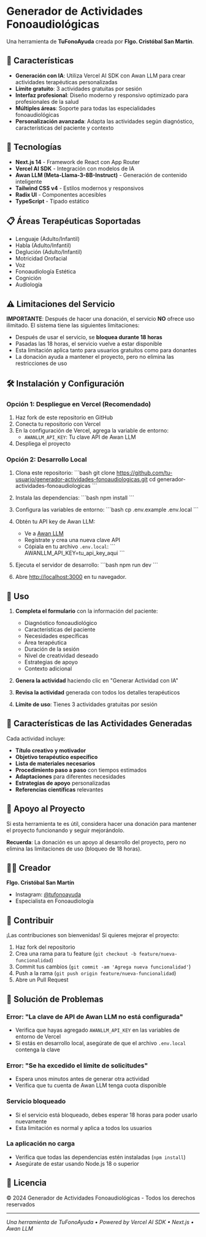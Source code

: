 # Generador de Actividades Fonoaudiológicas

Una herramienta de **TuFonoAyuda** creada por **Flgo. Cristóbal San Martín**.

## 🧠 Características

- **Generación con IA**: Utiliza Vercel AI SDK con Awan LLM para crear actividades terapéuticas personalizadas
- **Límite gratuito**: 3 actividades gratuitas por sesión
- **Interfaz profesional**: Diseño moderno y responsivo optimizado para profesionales de la salud
- **Múltiples áreas**: Soporte para todas las especialidades fonoaudiológicas
- **Personalización avanzada**: Adapta las actividades según diagnóstico, características del paciente y contexto

## 🚀 Tecnologías

- **Next.js 14** - Framework de React con App Router
- **Vercel AI SDK** - Integración con modelos de IA
- **Awan LLM (Meta-Llama-3-8B-Instruct)** - Generación de contenido inteligente
- **Tailwind CSS v4** - Estilos modernos y responsivos
- **Radix UI** - Componentes accesibles
- **TypeScript** - Tipado estático

## 📋 Áreas Terapéuticas Soportadas

- Lenguaje (Adulto/Infantil)
- Habla (Adulto/Infantil)
- Deglución (Adulto/Infantil)
- Motricidad Orofacial
- Voz
- Fonoaudiología Estética
- Cognición
- Audiología

## ⚠️ Limitaciones del Servicio

**IMPORTANTE**: Después de hacer una donación, el servicio **NO** ofrece uso ilimitado. El sistema tiene las siguientes limitaciones:

- Después de usar el servicio, se **bloquea durante 18 horas**
- Pasadas las 18 horas, el servicio vuelve a estar disponible
- Esta limitación aplica tanto para usuarios gratuitos como para donantes
- La donación ayuda a mantener el proyecto, pero no elimina las restricciones de uso

## 🛠️ Instalación y Configuración

### Opción 1: Despliegue en Vercel (Recomendado)

1. Haz fork de este repositorio en GitHub
2. Conecta tu repositorio con Vercel
3. En la configuración de Vercel, agrega la variable de entorno:
   - `AWANLLM_API_KEY`: Tu clave API de Awan LLM
4. Despliega el proyecto

### Opción 2: Desarrollo Local

1. Clona este repositorio:
\`\`\`bash
git clone https://github.com/tu-usuario/generador-actividades-fonoaudiologicas.git
cd generador-actividades-fonoaudiologicas
\`\`\`

2. Instala las dependencias:
\`\`\`bash
npm install
\`\`\`

3. Configura las variables de entorno:
\`\`\`bash
cp .env.example .env.local
\`\`\`

4. Obtén tu API key de Awan LLM:
   - Ve a [Awan LLM](https://www.awanllm.com/)
   - Regístrate y crea una nueva clave API
   - Cópiala en tu archivo `.env.local`:
\`\`\`
AWANLLM_API_KEY=tu_api_key_aqui
\`\`\`

5. Ejecuta el servidor de desarrollo:
\`\`\`bash
npm run dev
\`\`\`

6. Abre [http://localhost:3000](http://localhost:3000) en tu navegador.

## 📱 Uso

1. **Completa el formulario** con la información del paciente:
   - Diagnóstico fonoaudiológico
   - Características del paciente
   - Necesidades específicas
   - Área terapéutica
   - Duración de la sesión
   - Nivel de creatividad deseado
   - Estrategias de apoyo
   - Contexto adicional

2. **Genera la actividad** haciendo clic en "Generar Actividad con IA"

3. **Revisa la actividad** generada con todos los detalles terapéuticos

4. **Límite de uso**: Tienes 3 actividades gratuitas por sesión

## 🎯 Características de las Actividades Generadas

Cada actividad incluye:

- **Título creativo y motivador**
- **Objetivo terapéutico específico**
- **Lista de materiales necesarios**
- **Procedimiento paso a paso** con tiempos estimados
- **Adaptaciones** para diferentes necesidades
- **Estrategias de apoyo** personalizadas
- **Referencias científicas** relevantes

## 💝 Apoyo al Proyecto

Si esta herramienta te es útil, considera hacer una donación para mantener el proyecto funcionando y seguir mejorándolo.

**Recuerda**: La donación es un apoyo al desarrollo del proyecto, pero no elimina las limitaciones de uso (bloqueo de 18 horas).

## 👨‍⚕️ Creador

**Flgo. Cristóbal San Martín**
- Instagram: [@tufonoayuda](https://instagram.com/tufonoayuda)
- Especialista en Fonoaudiología

## 🤝 Contribuir

¡Las contribuciones son bienvenidas! Si quieres mejorar el proyecto:

1. Haz fork del repositorio
2. Crea una rama para tu feature (`git checkout -b feature/nueva-funcionalidad`)
3. Commit tus cambios (`git commit -am 'Agrega nueva funcionalidad'`)
4. Push a la rama (`git push origin feature/nueva-funcionalidad`)
5. Abre un Pull Request

## 🔧 Solución de Problemas

### Error: "La clave de API de Awan LLM no está configurada"
- Verifica que hayas agregado `AWANLLM_API_KEY` en las variables de entorno de Vercel
- Si estás en desarrollo local, asegúrate de que el archivo `.env.local` contenga la clave

### Error: "Se ha excedido el límite de solicitudes"
- Espera unos minutos antes de generar otra actividad
- Verifica que tu cuenta de Awan LLM tenga cuota disponible

### Servicio bloqueado
- Si el servicio está bloqueado, debes esperar 18 horas para poder usarlo nuevamente
- Esta limitación es normal y aplica a todos los usuarios

### La aplicación no carga
- Verifica que todas las dependencias estén instaladas (`npm install`)
- Asegúrate de estar usando Node.js 18 o superior

## 📄 Licencia

© 2024 Generador de Actividades Fonoaudiológicas - Todos los derechos reservados

---

*Una herramienta de TuFonoAyuda • Powered by Vercel AI SDK • Next.js • Awan LLM*
